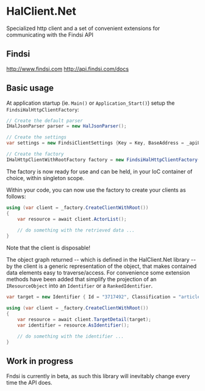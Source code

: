 HalClient.Net
==========

Specialized http client and a set of convenient extensions for communicating with the Findsi API

Findsi
-----------------
http://www.findsi.com
http://api.findsi.com/docs

Basic usage
-----------
At application startup (ie. `Main()` or `Application_Start()`) setup the `FindsiHalHttpClientFactory`:

```c#
// Create the default parser
IHalJsonParser parser = new HalJsonParser();

// Create the settings
var settings = new FindsiClientSettings {Key = Key, BaseAddress = _apiUri};

// Create the factory
IHalHttpClientWithRootFactory factory = new FindsiHalHttpClientFactory(parser, settings);
```

The factory is now ready for use and can be held, in your IoC container of choice, within singleton scope.

Within your code, you can now use the factory to create your clients as follows:

```c#
using (var client = _factory.CreateClientWithRoot())
{
	var resource = await client.ActorList();
	
	// do something with the retrieved data ...
}
```

Note that the client is disposable!

The object graph returned -- which is defined in the HalClient.Net library -- by the client is a generic representation of the object, that makes contained data elements easy to traverse/access. For convenience some extension methods have been added that simplify the projection of an `IResourceObject` into an `Identifier` or a `RankedIdentifier`.

```c#
var target = new Identifier { Id = "3717492", Classification = "article" };

using (var client = _factory.CreateClientWithRoot())
{
	var resource = await client.TargetDetail(target);
	var identifier = resource.AsIdentifier();
	
	// do something with the identifier ...
}
```

Work in progress
----------------
Fndsi is currently in beta, as such this library will inevitably change every time the API does.